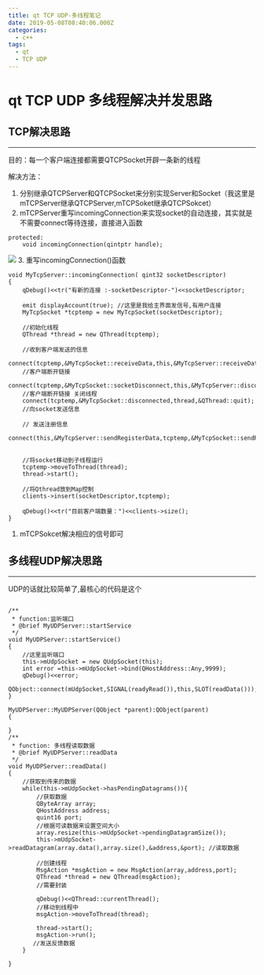 ```yaml
---
title: qt TCP UDP-多线程笔记
date: 2019-05-08T08:40:06.000Z
categories:
  - c++
tags:
  - qt
  - TCP UDP
---
```


# qt TCP UDP 多线程解决并发思路

## TCP解决思路

***

目的：每一个客户端连接都需要QTCPSocket开辟一条新的线程

解决方法：

1. 分别继承QTCPServer和QTCPSocket来分别实现Server和Socket（我这里是mTCPServer继承QTCPServer,mTCPSoket继承QTCPSokcet）
2. mTCPServer重写incomingConnection来实现socket的自动连接，其实就是不需要connect等待连接，直接进入函数

```
protected:
    void incomingConnection(qintptr handle);
```

![](https://s2.ax1x.com/2019/05/09/Ecyj3Q.png) 3. 重写incomingConnection()函数

```
void MyTcpServer::incomingConnection( qint32 socketDescriptor)
{
    qDebug()<<tr("有新的连接 :-socketDescriptor-")<<socketDescriptor;
	
    emit displayAccount(true); //这里是我给主界面发信号,有用户连接
    MyTcpSocket *tcptemp = new MyTcpSocket(socketDescriptor);

	//初始化线程
    QThread *thread = new QThread(tcptemp);
    
    //收到客户端发送的信息
    connect(tcptemp,&MyTcpSocket::receiveData,this,&MyTcpServer::receiveDataSlot);
    //客户端断开链接
    connect(tcptemp,&MyTcpSocket::socketDisconnect,this,&MyTcpServer::disconnectSlot);
    //客户端断开链接 关闭线程
    connect(tcptemp,&MyTcpSocket::disconnected,thread,&QThread::quit);
    //向socket发送信息
    
    // 发送注册信息
    connect(this,&MyTcpServer::sendRegisterData,tcptemp,&MyTcpSocket::sendRegisterData);

    
    //将socket移动到子线程运行
    tcptemp->moveToThread(thread);
    thread->start();
    
    //将Qthread放到Map控制
    clients->insert(socketDescriptor,tcptemp);

    qDebug()<<tr("目前客户端数量：")<<clients->size();
}
```

1. mTCPSokcet解决相应的信号即可

## 多线程UDP解决思路

***

UDP的话就比较简单了,最核心的代码是这个

```

/**
 * function:监听端口
 * @brief MyUDPServer::startService
 */
void MyUDPServer::startService()
{
    //这里监听端口
    this->mUdpSocket = new QUdpSocket(this);
    int error =this->mUdpSocket->bind(QHostAddress::Any,9999);
    qDebug()<<error;
    QObject::connect(mUdpSocket,SIGNAL(readyRead()),this,SLOT(readData()));
}

MyUDPServer::MyUDPServer(QObject *parent):QObject(parent)
{

}
/**
 * function: 多线程读取数据
 * @brief MyUDPServer::readData
 */
void MyUDPServer::readData()
{
    //获取到传来的数据
    while(this->mUdpSocket->hasPendingDatagrams()){
        //获取数据
        QByteArray array;
        QHostAddress address;
        quint16 port;
   		//根据可读数据来设置空间大小
        array.resize(this->mUdpSocket->pendingDatagramSize());
        this->mUdpSocket->readDatagram(array.data(),array.size(),&address,&port); //读取数据
      
        //创建线程
        MsgAction *msgAction = new MsgAction(array,address,port);
        QThread *thread = new QThread(msgAction);
        //需要封装

        qDebug()<<QThread::currentThread();
        //移动到线程中
        msgAction->moveToThread(thread);

        thread->start();
        msgAction->run();
       //发送反馈数据
    }

}
```
